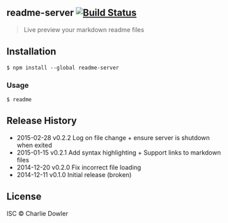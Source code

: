 ## readme-server [![Build Status][travis-image]][travis-url]

> Live preview your markdown readme files

## Installation
```shell
$ npm install --global readme-server
```
### Usage

```shell
$ readme
```

## Release History
 * 2015-02-28    v0.2.2 Log on file change + ensure server is shutdown when exited
 * 2015-01-15    v0.2.1 Add syntax highlighting + Support links to markdown files
 * 2014-12-20    v0.2.0 Fix incorrect file loading
 * 2014-12-11    v0.1.0 Initial release (broken)

## License

ISC © Charlie Dowler

[travis-url]: http://travis-ci.org/charliedowler/readme-server
[travis-image]: https://secure.travis-ci.org/charliedowler/readme-server.png?branch=master
